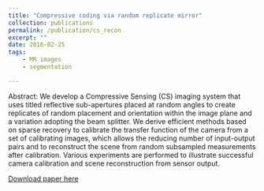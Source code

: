 ```yaml
---
title: "Compressive coding via random replicate mirror"
collection: publications
permalink: /publication/cs_recon
excerpt: ""
date: 2016-02-25
tags:
    - MR images 
    - segmentation

---
```


Abstract:
We develop a Compressive Sensing (CS) imaging system that uses titled reflective sub-apertures placed at random angles to create replicates of random placement and orientation within the image plane and a variation adopting the beam splitter. We derive efficient methods based on sparse recovery to calibrate the transfer function of the camera from a set of calibrating images, which allows the reducing number of input-output pairs and to reconstruct the scene from random subsampled measurements after calibration. Various experiments are performed to illustrate successful camera calibration and scene reconstruction from sensor output.


[Download paper here](https://ieeexplore.ieee.org/abstract/document/7905821)

